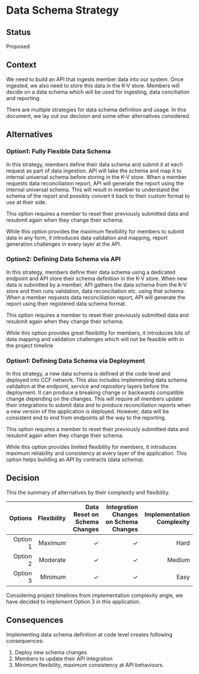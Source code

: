 # Data Schema Strategy

## Status

Proposed

## Context

We need to build an API that ingests member data into our system. Once ingested, we also need to store this data in the K-V store. Members will decide on a data schema which will be used for ingesting, data conciliation and reporting.

There are multiple strategies for data schema definition and usage. In this document, we lay out our decision and some other alternatives considered.

## Alternatives

### Option1: Fully Flexible Data Schema

In this strategy, members define their data schema and submit it at each request as part of data ingestion. API will take the schema and map it to internal universal schema before storing in the K-V store. When a member requests data reconciliation report, API will generate the report using the internal universal schema. This will result in member to understand the schema of the report and possibly convert it back to their custom format to use at their side.

This option requires a member to reset their previously submitted data and resubmit again when they change their schema.

While this option provides the maximum flexibility for members to submit data in any form, it introduces data validation and mapping, report generation challenges in every layer at the API.

### Option2: Defining Data Schema via API

In this strategy, members define their data schema using a dedicated endpoint and API store their schema definition in the K-V store. When new data is submitted by a member, API gathers the data schema from the K-V store and then runs validation, data reconciliation etc. using that schema. When a member requests data reconciliation report, API will generate the report using their registered data schema format.

This option requires a member to reset their previously submitted data and resubmit again when they change their schema.

While this option provides great flexibility for members, it introduces lots of data mapping and validation challenges which will not be feasible with in the project timeline

### Option1: Defining Data Schema via Deployment

In this strategy, a new data schema is defined at the code level and deployed into CCF network. This also includes implementing data schema validation at the endpoint, service and repository layers before the deployment. It can produce a breaking change or backwards compatible change depending on the changes. This will require all members update their integrations to submit data and to produce reconciliation reports when a new version of the application is deployed. However, data will be consistent end to end from endpoints all the way to the reporting.

This option requires a member to reset their previously submitted data and resubmit again when they change their schema.

While this option provides limited flexibility for members, it introduces maximum reliability and consistency at every layer of the application. This option helps building an API by contracts (data schema).

## Decision

This the summary of alternatives by their complexity and flexibility.

| Options   | Flexibility | Data Reset on Schema Changes | Integration Changes on Schema Changes | Implementation Complexity |
| ---------:| -----------:| ----------------------------:| -------------------------------------:| -------------------------:|
| Option 1  | Maximum     |  ✓                           |  ✓                                    | Hard                      |
| Option 2  | Moderate    |  ✓                           |  ✓                                    | Medium                    |
| Option 3  | Minimum     |  ✓                           |  ✓                                    | Easy                      |


Considering project timelines from implementation complexity angle, we have decided to implement Option 3 in this application.

## Consequences

Implementing data schema definition at code level creates following consequences:

1. Deploy new schema changes
1. Members to update their API integration
1. Minimum flexibility, maximum consistency at API behaviours.